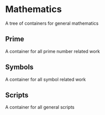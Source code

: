 # Mathematics
A tree of containers for general mathematics

## Prime
A container for all prime number related work

## Symbols
A container for all symbol related work

## Scripts
A container for all general scripts